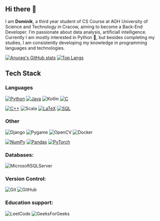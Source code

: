 ## Hi there 👋

I am **Dominik**, a third year student of CS Course at AGH University of Science and Technology in Cracow, aiming to become a Back-End Developer. I'm passionate about data analysis, artificiall intelligence. Currently I am mostly interested in  Python 🐍, but besides completing my studies, I am consistently developing my knowledge in programming languages and technologies.

[![Anurag's GitHub stats](https://github-readme-stats.vercel.app/api?username=dmarek03&theme=merko)](https://github.com/anuraghazra/github-readme-stats)
[![Top Langs](https://github-readme-stats.vercel.app/api/top-langs/?username=dmarek01&langs_count=8&layout=donut&theme=merko)](https://github.com/anuraghazra/github-readme-stats)

## Tech Stack

### Languages

[![Python](https://img.shields.io/badge/python-%2314354C.svg?style=for-the-badge&logo=python&logoColor=white)](https://www.python.org/)
[![Java](https://img.shields.io/badge/java-%23ED8B00.svg?style=for-the-badge&logo=java&logoColor=white)](https://www.java.com/)
![Kotlin](https://img.shields.io/badge/kotlin-%230095D5.svg?style=for-the-badge&logo=kotlin&logoColor=white)
[![C](https://img.shields.io/badge/c-%2300599C.svg?style=for-the-badge&logo=c&logoColor=white)](https://www.open-std.org/jtc1/sc22/wg14/)

[![C++](https://img.shields.io/badge/c++-%2300599C.svg?style=for-the-badge&logo=cplusplus&logoColor=white)](https://isocpp.org/)
![Scala](https://img.shields.io/badge/scala-%23DC322F.svg?style=for-the-badge&logo=scala&logoColor=white)
[![LaTeX](https://img.shields.io/badge/latex-%23008080.svg?style=for-the-badge&logo=latex&logoColor=white)](https://www.latex-project.org/)
[![SQL](https://img.shields.io/badge/sql-%230074C1.svg?style=for-the-badge&logo=sqlite&logoColor=white)](https://en.wikipedia.org/wiki/SQL)

### Other

![Django](https://img.shields.io/badge/django-%23092E20.svg?style=for-the-badge&logo=django&logoColor=white)
![Pygame](https://img.shields.io/badge/pygame-%23373737.svg?style=for-the-badge&logo=python&logoColor=white)
![OpenCV](https://img.shields.io/badge/OpenCV-%23white.svg?style=for-the-badge&logo=opencv&logoColor=red)
![Docker](https://img.shields.io/badge/docker-%232496ED.svg?style=for-the-badge&logo=docker&logoColor=white)


[![NumPy](https://img.shields.io/badge/numpy-%23013243.svg?style=for-the-badge&logo=numpy&logoColor=white)](https://numpy.org/)
[![Pandas](https://img.shields.io/badge/pandas-%23150458.svg?style=for-the-badge&logo=pandas&logoColor=white)](https://pandas.pydata.org/)
[![PyTorch](https://img.shields.io/badge/pytorch-%23EE4C2C.svg?style=for-the-badge&logo=pytorch&logoColor=white)](https://pytorch.org/)

### Databases:
![MicrosoftSQLServer](https://img.shields.io/badge/Microsoft%20SQL%20Server-CC2927?style=for-the-badge&logo=microsoft%20sql%20server&logoColor=white)

### Version Control:
![Git](https://img.shields.io/badge/git-%23F05033.svg?style=for-the-badge&logo=git&logoColor=white)
![GitHub](https://img.shields.io/badge/github-%23121011.svg?style=for-the-badge&logo=github&logoColor=white)

### Education support:
![LeetCode](https://img.shields.io/badge/LeetCode-000000?style=for-the-badge&logo=LeetCode&logoColor=#d16c06)
![GeeksForGeeks](https://img.shields.io/badge/GeeksforGeeks-gray?style=for-the-badge&logo=geeksforgeeks&logoColor=35914c)


<!--
**dmarek03/dmarek03** is a ✨ _special_ ✨ repository because its `README.md` (this file) appears on your GitHub profile.

Here are some ideas to get you started:

- 🔭 I’m currently working on ...
- 🌱 I’m currently learning ...
- 👯 I’m looking to collaborate on ...
- 🤔 I’m looking for help with ...
- 💬 Ask me about ...
- 📫 How to reach me: ...
- 😄 Pronouns: ...
- ⚡ Fun fact: ...
-->
